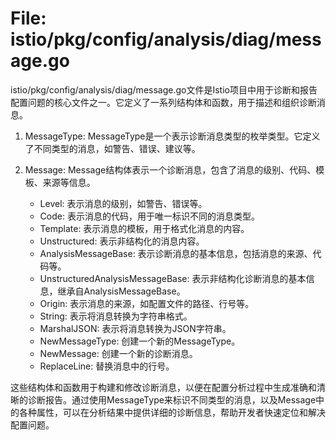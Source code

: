 # File: istio/pkg/config/analysis/diag/message.go

istio/pkg/config/analysis/diag/message.go文件是Istio项目中用于诊断和报告配置问题的核心文件之一。它定义了一系列结构体和函数，用于描述和组织诊断消息。

1. MessageType: MessageType是一个表示诊断消息类型的枚举类型。它定义了不同类型的消息，如警告、错误、建议等。

2. Message: Message结构体表示一个诊断消息，包含了消息的级别、代码、模板、来源等信息。

   - Level: 表示消息的级别，如警告、错误等。
   - Code: 表示消息的代码，用于唯一标识不同的消息类型。
   - Template: 表示消息的模板，用于格式化消息的内容。
   - Unstructured: 表示非结构化的消息内容。
   - AnalysisMessageBase: 表示诊断消息的基本信息，包括消息的来源、代码等。
   - UnstructuredAnalysisMessageBase: 表示非结构化诊断消息的基本信息，继承自AnalysisMessageBase。
   - Origin: 表示消息的来源，如配置文件的路径、行号等。
   - String: 表示将消息转换为字符串格式。
   - MarshalJSON: 表示将消息转换为JSON字符串。
   - NewMessageType: 创建一个新的MessageType。
   - NewMessage: 创建一个新的诊断消息。
   - ReplaceLine: 替换消息中的行号。

这些结构体和函数用于构建和修改诊断消息，以便在配置分析过程中生成准确和清晰的诊断报告。通过使用MessageType来标识不同类型的消息，以及Message中的各种属性，可以在分析结果中提供详细的诊断信息，帮助开发者快速定位和解决配置问题。

